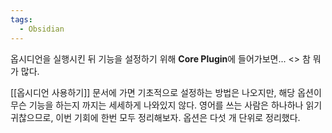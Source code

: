```yaml
---
tags:
  - Obsidian
---
```

옵시디언을 실행시킨 뒤 기능을 설정하기 위해 **Core Plugin**에 들어가보면...
<>
참 뭐가 많다.

[[옵시디언 사용하기]] 문서에 가면 기초적으로 설정하는 방법은 나오지만, 해당 옵션이 무슨 기능을 하는지 까지는 세세하게 나와있지 않다. 영어를 쓰는 사람은 하나하나 읽기 귀찮으므로, 이번 기회에 한번 모두 정리해보자. 옵션은 다섯 개 단위로 정리했다.